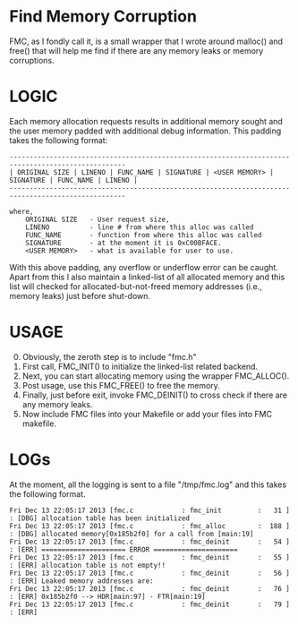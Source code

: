 Find Memory Corruption
======================

FMC, as I fondly call it, is a small wrapper that I wrote around malloc() and free() that will help me find if there are any memory leaks or memory corruptions.


LOGIC
=====

Each memory allocation requests results in additional memory sought and the user memory padded with additional debug information. This padding takes the following format:

	---------------------------------------------------------------------------------------------------
	| ORIGINAL SIZE | LINENO | FUNC_NAME | SIGNATURE | <USER MEMORY> | SIGNATURE | FUNC_NAME | LINENO |
	---------------------------------------------------------------------------------------------------

	where,
		ORIGINAL SIZE	- User request size,
		LINENO			- line # from where this alloc was called
		FUNC_NAME		- function from where this alloc was called
		SIGNATURE		- at the moment it is 0xC00BFACE.
		<USER MEMORY>	- what is available for user to use.

With this above padding, any overflow or underflow error can be caught. Apart from this I also maintain a linked-list of all allocated memory and this list will checked for allocated-but-not-freed memory addresses (i.e., memory leaks) just before shut-down.


USAGE
=====
0. Obviously, the zeroth step is to include "fmc.h"
1. First call, FMC_INIT() to initialize the linked-list related backend.
2. Next, you can start allocating memory using the wrapper FMC_ALLOC().
3. Post usage, use this FMC_FREE() to free the memory.
4. Finally, just before exit, invoke FMC_DEINIT() to cross check if there are any memory leaks.
5. Now include FMC files into your Makefile or add your files into FMC makefile.


LOGs
====
At the moment, all the logging is sent to a file "/tmp/fmc.log" and this takes the following format.

	Fri Dec 13 22:05:17 2013 [fmc.c            : fmc_init         :   31 ] : [DBG] allocation table has been initialized
	Fri Dec 13 22:05:17 2013 [fmc.c            : fmc_alloc        :  188 ] : [DBG] allocated memory[0x185b2f0] for a call from [main:19]
	Fri Dec 13 22:05:17 2013 [fmc.c            : fmc_deinit       :   54 ] : [ERR] ===================== ERROR =====================
	Fri Dec 13 22:05:17 2013 [fmc.c            : fmc_deinit       :   55 ] : [ERR] allocation table is not empty!!
	Fri Dec 13 22:05:17 2013 [fmc.c            : fmc_deinit       :   56 ] : [ERR] Leaked memory addresses are:
	Fri Dec 13 22:05:17 2013 [fmc.c            : fmc_deinit       :   76 ] : [ERR] 0x185b2f0 --> HDR[main:97] - FTR[main:19]
	Fri Dec 13 22:05:17 2013 [fmc.c            : fmc_deinit       :   79 ] : [ERR] 
